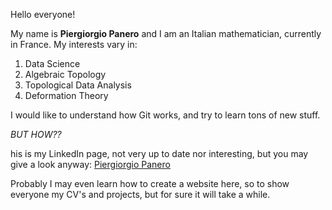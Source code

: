 Hello everyone!

My name is **Piergiorgio Panero** and I am an Italian mathematician, currently in France. 
My interests vary in:
1. Data Science
2. Algebraic Topology
3. Topological Data Analysis
4. Deformation Theory

I would like to understand how Git works, and try to learn tons of new stuff.

*BUT HOW??* 

his is my LinkedIn page, not very up to date nor interesting, but you may give a look anyway: [Piergiorgio Panero](https://www.linkedin.com/in/piergiorgio-panero-8922691aa/)

Probably I may even learn how to create a website here, so to show everyone my CV's and projects, but for sure it will take a while.
